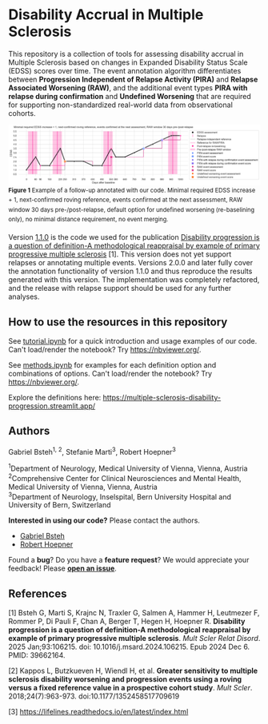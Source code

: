 # Disability Accrual in Multiple Sclerosis
This repository is a collection of tools for assessing disability accrual in Multiple Sclerosis based on changes in Expanded Disability Status Scale (EDSS) scores over time. The event annotation algorithm differentiates between **Progression Independent of Relapse Activity (PIRA)** and **Relapse Associated Worsening (RAW)**, and the additional event types **PIRA with relapse during confirmation** and **Undefined Worsening** that are required for supporting non-standardized real-world data from observational cohorts.

![Annotated follow-up with PIRA, RAW, and undefined worsening](images/example_with_all_types.png?raw=true "Annotated follow-up with PIRA, RAW, and undefined worsening")
<sup>**Figure 1** Example of a follow-up annotated with our code. Minimal required EDSS increase + 1, next-confirmed roving reference, events confirmed at the next assessment, RAW window 30 days pre-/post-relapse, default option for undefined worsening (re-baselining only), no minimal distance requirement, no event merging.</sup>

Version [1.1.0](https://github.com/drstrupf/multiple-sclerosis-disability-progression/releases/tag/v1.1.0) is the code we used for the publication [Disability progression is a question of definition-A methodological reappraisal by example of primary progressive multiple sclerosis](https://pubmed.ncbi.nlm.nih.gov/39662164/) [1]. This version does not yet support relapses or annotating multiple events. Versions 2.0.0 and later fully cover the annotation functionality of version 1.1.0 and thus reproduce the results generated with this version. The implementation was completely refactored, and the release with relapse support should be used for any further analyses.

## How to use the resources in this repository

See [tutorial.ipynb](https://github.com/drstrupf/multiple-sclerosis-disability-progression/blob/main/tutorial.ipynb) for a quick introduction and usage examples of our code. Can't load/render the notebook? Try https://nbviewer.org/.

See [methods.ipynb](https://github.com/drstrupf/multiple-sclerosis-disability-progression/blob/main/methods.ipynb) for examples for each definition option and combinations of options. Can't load/render the notebook? Try https://nbviewer.org/.

Explore the definitions here: https://multiple-sclerosis-disability-progression.streamlit.app/

## Authors
Gabriel Bsteh<sup>1, 2</sup>, Stefanie Marti<sup>3</sup>, Robert Hoepner<sup>3</sup>

<sup>1</sup>Department of Neurology, Medical University of Vienna, Vienna, Austria\
<sup>2</sup>Comprehensive Center for Clinical Neurosciences and Mental Health, Medical University of Vienna, Vienna, Austria\
<sup>3</sup>Department of Neurology, Inselspital, Bern University Hospital and University of Bern, Switzerland

**Interested in using our code?** Please contact the authors. 
* [Gabriel Bsteh](https://www.meduniwien.ac.at/web/forschung/researcher-profiles/researcher-profiles/detail/?res=gabriel_bsteh&cHash=0896fd3f091c51c7c5c37b55b83d8def)
* [Robert Hoepner](http://www.neurologie.insel.ch/de/ueber-uns/teams/details/person/detail/robert-hoepner)

Found a **bug**? Do you have a **feature request**? We would appreciate your feedback!
Please [**open an issue**](https://github.com/drstrupf/multiple-sclerosis-disability-progression/issues).

## References

[1] Bsteh G, Marti S, Krajnc N, Traxler G, Salmen A, Hammer H, Leutmezer F, Rommer P, Di Pauli F, Chan A, 
Berger T, Hegen H, Hoepner R. **Disability progression is a question of definition-A methodological reappraisal 
by example of primary progressive multiple sclerosis**. *Mult Scler Relat Disord*. 2025 Jan;93:106215. 
doi: 10.1016/j.msard.2024.106215. Epub 2024 Dec 6. PMID: 39662164.

[2] Kappos L, Butzkueven H, Wiendl H, et al. **Greater sensitivity to multiple sclerosis disability 
worsening and progression events using a roving versus a fixed reference value in a prospective cohort 
study**. *Mult Scler*. 2018;24(7):963-973. doi:10.1177/1352458517709619

[3] https://lifelines.readthedocs.io/en/latest/index.html
